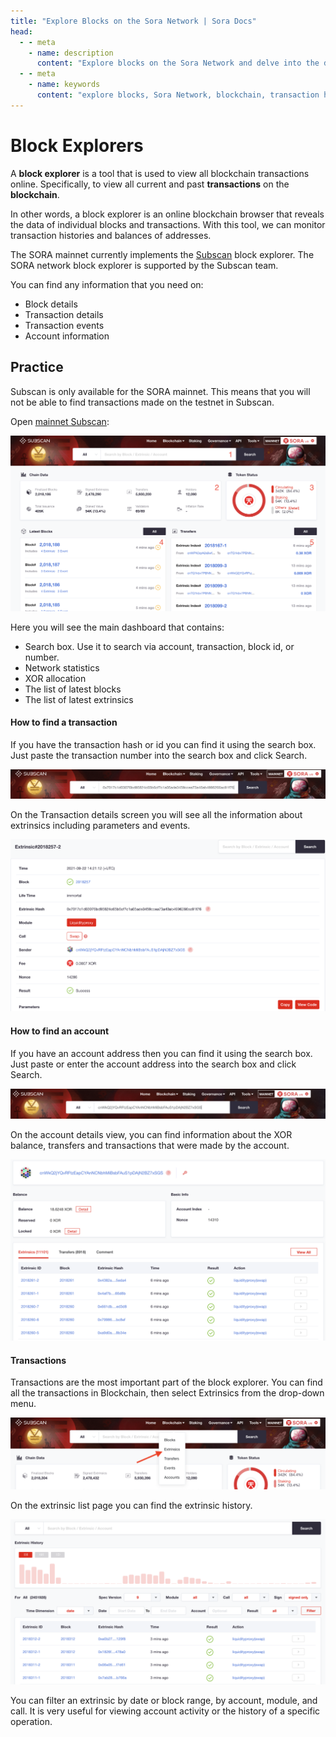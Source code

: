 ```yaml
---
title: "Explore Blocks on the Sora Network | Sora Docs"
head:
  - - meta
    - name: description
      content: "Explore blocks on the Sora Network and delve into the details of the blockchain's transaction history. Discover the latest blocks, block height, transactions, and other key information that provides insights into the functioning and activity of the Sora Network."
  - - meta
    - name: keywords
      content: "explore blocks, Sora Network, blockchain, transaction history, block height, transactions, Sora ecosystem"
---
```


# Block Explorers

A **block explorer** is a tool that is used to view all blockchain transactions online. Specifically, to view all current and past **transactions** on the **blockchain**.

In other words, a block explorer is an online blockchain browser that reveals the data of individual blocks and transactions. With this tool, we can monitor transaction histories and balances of addresses.

The SORA mainnet currently implements the [Subscan](https://sora.subscan.io/) block explorer. The SORA network block explorer is supported by the Subscan team.

You can find any information that you need on:

- Block details
- Transaction details
- Transaction events
- Account information

## Practice

Subscan is only available for the SORA mainnet. This means that you will not be able to find transactions made on the testnet in Subscan.

Open [mainnet Subscan](https://sora.subscan.io/):

![](.gitbook/assets/explore-blocks-open-subscan.png)

Here you will see the main dashboard that contains:

- Search box. Use it to search via account, transaction, block id, or number.
- Network statistics
- XOR allocation
- The list of latest blocks
- The list of latest extrinsics

#### How to find a transaction

If you have the transaction hash or id you can find it using the search box. Just paste the transaction number into the search box and click Search.

![](.gitbook/assets/explore-blocks-search-transaction.png)

On the Transaction details screen you will see all the information about extrinsics including parameters and events.

![](.gitbook/assets/explore-blocks-show-details-extrinsics.png)

#### How to find an account

If you have an account address then you can find it using the search box. Just paste or enter the account address into the search box and click Search.

![](.gitbook/assets/explore-blocks-search-account.png)

On the account details view, you can find information about the XOR balance, transfers and transactions that were made by the account.

![](.gitbook/assets/explore-blocks-show-account-details.png)

#### Transactions

Transactions are the most important part of the block explorer. You can find all the transactions in Blockchain, then select Extrinsics from the drop-down menu.

![](.gitbook/assets/explore-blocks-show-extrinsics.png)

On the extrinsic list page you can find the extrinsic history.

![](.gitbook/assets/explore-blocks-extrinsic-history.png)

You can filter an extrinsic by date or block range, by account, module, and call. It is very useful for viewing account activity or the history of a specific operation.
